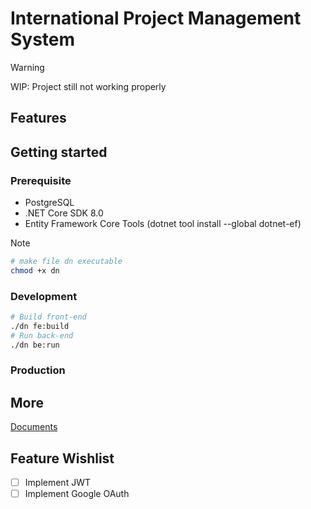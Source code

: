 # International Project Management System

> [!WARNING]
> WIP: Project still not working properly

## Features

## Getting started
### Prerequisite
- PostgreSQL
- .NET Core SDK 8.0
- Entity Framework Core Tools (dotnet tool install --global dotnet-ef) 

> [!NOTE]
> ```bash
> # make file dn executable
> chmod +x dn
> ```

### Development 
```bash
# Build front-end
./dn fe:build
# Run back-end 
./dn be:run
```

### Production 

## More
[Documents](/docs/README.md)

## Feature Wishlist
- [ ] Implement JWT
- [ ] Implement Google OAuth
